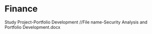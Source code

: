 # Finance
Study Project-Portfolio Development
//File name-Security Analysis and Portfolio Development.docx
